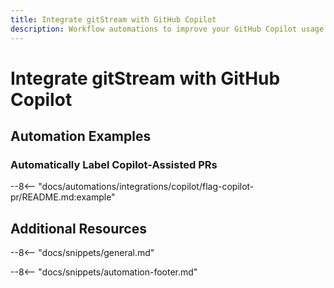 ```yaml
---
title: Integrate gitStream with GitHub Copilot
description: Workflow automations to improve your GitHub Copilot usage.
---
```

# Integrate gitStream with GitHub Copilot

## Automation Examples

### Automatically Label Copilot-Assisted PRs

--8<-- "docs/automations/integrations/copilot/flag-copilot-pr/README.md:example"

## Additional Resources

--8<-- "docs/snippets/general.md"

--8<-- "docs/snippets/automation-footer.md"